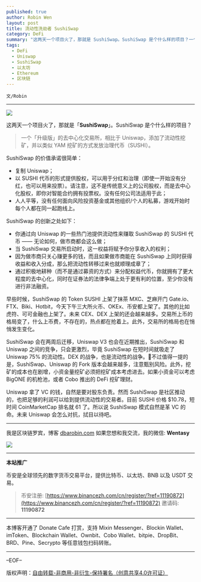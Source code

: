 ```yaml
---
published: true
author: Robin Wen
layout: post
title: 流动性洗劫者 SushiSwap
category: DeFi
summary: "这两天一个项目火了，那就是 SushiSwap。SushiSwap 是个什么样的项目？一个「升级版」的去中心化交易所，相比于 Uniswap，添加了流动性挖矿，并以类似 YAM 挖矿的方式发放治理代币（SUSHI）。Uniswap 拿了 VC 的钱，自然是要对股东负责。然而 SushiSwap 是社区推动的，也把足够的利润可以给到提供流动性的交易者。目前 SUSHI 价格 $10.78，短时间 CoinMarketCap 排名就 61 了。所以说 SushiSwap 模式自然是革 VC 的命。未来 Uniswap 会怎么对抗，拭目以待吧。"
tags:
  - DeFi
  - Uniswap
  - SushiSwap
  - 以太坊
  - Ethereum
  - 区块链
---
```


`文/Robin`

***

![](https://cdn.dbarobin.com/jpc4820.png)

这两天一个项目火了，那就是「**SushiSwap**」。SushiSwap 是个什么样的项目？

> 一个「升级版」的去中心化交易所，相比于 Uniswap，添加了流动性挖矿，并以类似 YAM 挖矿的方式发放治理代币（SUSHI）。

SushiSwap 的价值承诺很简单：

* 复制 Uniswap；
* 以 SUSHI 代币的形式提供股权，可以用于分红和治理（即使一开始没有分红，也可以用来投票）。请注意，这不是传统意义上的公司股权，而是去中心化股权，即你对智能合约拥有投票权。没有任何公司法适用于此；
* 人人平等，没有任何面向风险投资基金或其他组织/个人的私募，游戏开始时每个人都在同一起跑线上。

SushiSwap 的创新之处如下：

* 你通过向 Uniswap 的一些热门池提供流动性来赚取 SushiSwap 的 SUSHI 代币 —— 无论如何，做市商都会这么做；
* 当 SushiSwap 交易所启动时，这一权益将赋予你分享收入的权利；
* 因为做市商只关心赚更多的钱，而且如果做市商能在 SushiSwap 上同时获得收益和收入分成，那么把流动性转移过来也就顺理成章了；
* 通过积极地耕种（而不是通过募资的方式）来分配权益代币，你就拥有了更大程度的去中心化，同时在证券法的法律争端上处于更有利的位置，至少你没有进行非法融资。

早些时候，SushiSwap 的 Token SUSHI 上架了抹茶 MXC、芝麻开门 Gate.io、FTX、Biki、Hotbit，今天下午三大所火币、OKEx、币安都上架了。其他的比如虎符、可可金融也上架了。未来 CEX、DEX 上架的还会越来越多。交易所上币的格局变了，什么上币费，不存在的，热点都在抢着上。此外，交易所的格局也在悄悄发生变化。

SushiSwap 会在两周后迁移，Uniswap V3 也会在近期推出，SushiSwap 和 Uniswap 之间的竞争，只会更激烈，毕竟 SushiSwap 在短时间就吸走了 Uniswap 75% 的流动性。DEX 的战争，也是流动性的战争。不过值得一提的是，SushiSwap、Uniswap 的 Fork 版本会越来越多，注意甄别风险。此外，挖矿的成本也在剧增，小资金量挖矿必须把挖矿成本考虑进去。如果小资金可以考虑 BigONE 的机枪池，或者 Cobo 推出的 DeFi 挖矿理财。

Uniswap 拿了 VC 的钱，自然是要对股东负责。然而 SushiSwap 是社区推动的，也把足够的利润可以给到提供流动性的交易者。目前 SUSHI 价格 $10.78，短时间 CoinMarketCap 排名就 61 了。所以说 SushiSwap 模式自然是革 VC 的命。未来 Uniswap 会怎么对抗，拭目以待吧。

***

我是区块链罗宾，博客 [dbarobin.com](https://dbarobin.com/)
如果您想和我交流，我的微信: **Wentasy**

![](https://cdn.dbarobin.com/v4yywe2.png)

***

**本站推广**

币安是全球领先的数字货币交易平台，提供比特币、以太坊、BNB 以及 USDT 交易。

> 币安注册: [https://www.binancezh.com/cn/register/?ref=11190872](https://www.binancezh.com/cn/register/?ref=11190872)
> 邀请码: **11190872**

***

本博客开通了 Donate Cafe 打赏，支持 Mixin Messenger、Blockin Wallet、imToken、Blockchain Wallet、Ownbit、Cobo Wallet、bitpie、DropBit、BRD、Pine、Secrypto 等任意钱包扫码转账。

<center>
    <div class="--donate-button"
         data-button-id="f8b9df0d-af9a-460d-8258-d3f435445075"
    ></div>
</center>

***

–EOF–

版权声明：[自由转载-非商用-非衍生-保持署名（创意共享4.0许可证）](http://creativecommons.org/licenses/by-nc-nd/4.0/deed.zh)